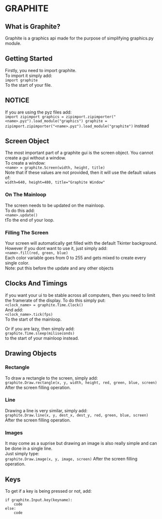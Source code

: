 # GRAPHITE
## What is Graphite?
Graphite is a graphics api made for the purpose of simplifying graphics.py module.

## Getting Started
Firstly, you need to import graphite.  
To import it simply add:  
`import graphite`  
To the start of your file.
## NOTICE
If you are using the pyz files add:  
``import zipimport
graphics = zipimport.zipimporter("<name>.pyz").load_module("graphics")
graphite = zipimport.zipimporter("<name>.pyz").load_module("graphite")`` 
instead

## Screen Object
The most important part of a graphite gui is the screen object. You cannot create a gui without a window.  
To create a window:  
`<name> = graphite.Screen(width, height, title)`  
Note that if these values are not provided, then it will use the default values of:  
`width=640, height=480, title="Graphite Window"`

### On The Mainloop
The screen needs to be updated on the mainloop.  
To do this add:  
`<name>.update()`  
tTo the end of your loop.

### Filling The Screen
Your screen will automatically get filled with the default Tkinter background. However if you dont want to use it, just simply add:  
`<name>.fill(red, green, blue)`  
Each color variable goes from 0 to 255 and gets mixed to create every single color.  
Note: put this before the update and any other objects

## Clocks And Timings
if you want your ui to be stable across all computers, then you need to limit the framerate of the display. To do this simply put:  
`<clock_name> = graphite.Time.Clock()`  
And add:  
`<clock_name>.tick(fps)`  
To the start of the mainloop.

Or if you are lazy, then simply add:  
`graphite.Time.sleep(miliseconds)`  
to the start of your mainloop instead.

## Drawing Objects
### Rectangle
To draw a rectangle to the screen, simply add:  
`graphite.Draw.rectangle(x, y, width, height, red, green, blue, screen)`  
After the screen filling operation.

### Line
Drawing a line is very similar, simply add:  
`graphite.Draw.line(x, y, dest_x, dest_y, red, green, blue, screen)`  
After the screen filling operation.

### Images
It may come as a suprise but drawing an image is also really simple and can be done in a single line.  
Just simply type:  
`graphite.Draw.image(x, y, image, screen)`
After the screen filling operation.

## Keys
To get if a key is being pressed or not, add:  
```
if graphite.Input.key(keyname):
    code
else:
    code
```
